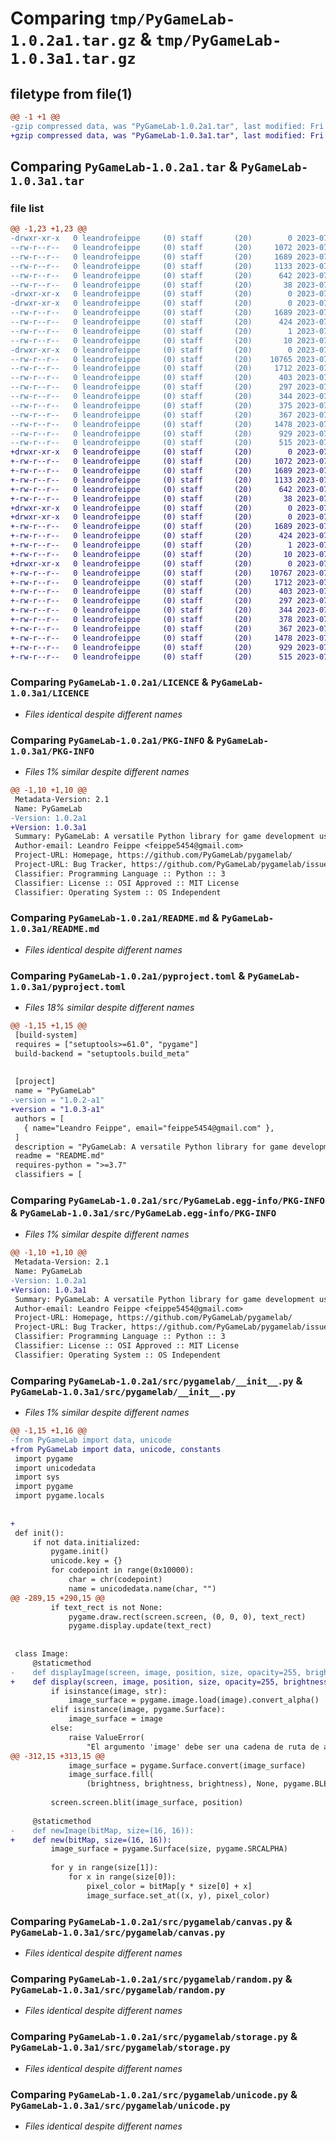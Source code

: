 # Comparing `tmp/PyGameLab-1.0.2a1.tar.gz` & `tmp/PyGameLab-1.0.3a1.tar.gz`

## filetype from file(1)

```diff
@@ -1 +1 @@
-gzip compressed data, was "PyGameLab-1.0.2a1.tar", last modified: Fri Jul 28 01:10:36 2023, max compression
+gzip compressed data, was "PyGameLab-1.0.3a1.tar", last modified: Fri Jul 28 16:02:12 2023, max compression
```

## Comparing `PyGameLab-1.0.2a1.tar` & `PyGameLab-1.0.3a1.tar`

### file list

```diff
@@ -1,23 +1,23 @@
-drwxr-xr-x   0 leandrofeippe     (0) staff       (20)        0 2023-07-28 01:10:36.000000 PyGameLab-1.0.2a1/
--rw-r--r--   0 leandrofeippe     (0) staff       (20)     1072 2023-07-16 20:03:01.000000 PyGameLab-1.0.2a1/LICENCE
--rw-r--r--   0 leandrofeippe     (0) staff       (20)     1689 2023-07-28 01:10:36.000000 PyGameLab-1.0.2a1/PKG-INFO
--rw-r--r--   0 leandrofeippe     (0) staff       (20)     1133 2023-07-25 19:47:09.000000 PyGameLab-1.0.2a1/README.md
--rw-r--r--   0 leandrofeippe     (0) staff       (20)      642 2023-07-28 00:53:07.000000 PyGameLab-1.0.2a1/pyproject.toml
--rw-r--r--   0 leandrofeippe     (0) staff       (20)       38 2023-07-28 01:10:36.000000 PyGameLab-1.0.2a1/setup.cfg
-drwxr-xr-x   0 leandrofeippe     (0) staff       (20)        0 2023-07-28 01:10:36.000000 PyGameLab-1.0.2a1/src/
-drwxr-xr-x   0 leandrofeippe     (0) staff       (20)        0 2023-07-28 01:10:36.000000 PyGameLab-1.0.2a1/src/PyGameLab.egg-info/
--rw-r--r--   0 leandrofeippe     (0) staff       (20)     1689 2023-07-28 01:10:36.000000 PyGameLab-1.0.2a1/src/PyGameLab.egg-info/PKG-INFO
--rw-r--r--   0 leandrofeippe     (0) staff       (20)      424 2023-07-28 01:10:36.000000 PyGameLab-1.0.2a1/src/PyGameLab.egg-info/SOURCES.txt
--rw-r--r--   0 leandrofeippe     (0) staff       (20)        1 2023-07-28 01:10:36.000000 PyGameLab-1.0.2a1/src/PyGameLab.egg-info/dependency_links.txt
--rw-r--r--   0 leandrofeippe     (0) staff       (20)       10 2023-07-28 01:10:36.000000 PyGameLab-1.0.2a1/src/PyGameLab.egg-info/top_level.txt
-drwxr-xr-x   0 leandrofeippe     (0) staff       (20)        0 2023-07-28 01:10:36.000000 PyGameLab-1.0.2a1/src/pygamelab/
--rw-r--r--   0 leandrofeippe     (0) staff       (20)    10765 2023-07-28 00:52:56.000000 PyGameLab-1.0.2a1/src/pygamelab/__init__.py
--rw-r--r--   0 leandrofeippe     (0) staff       (20)     1712 2023-07-25 21:20:34.000000 PyGameLab-1.0.2a1/src/pygamelab/canvas.py
--rw-r--r--   0 leandrofeippe     (0) staff       (20)      403 2023-07-25 20:38:18.000000 PyGameLab-1.0.2a1/src/pygamelab/colors.py
--rw-r--r--   0 leandrofeippe     (0) staff       (20)      297 2023-07-24 23:25:39.000000 PyGameLab-1.0.2a1/src/pygamelab/console.py
--rw-r--r--   0 leandrofeippe     (0) staff       (20)      344 2023-07-25 19:45:05.000000 PyGameLab-1.0.2a1/src/pygamelab/constants.py
--rw-r--r--   0 leandrofeippe     (0) staff       (20)      375 2023-07-28 00:17:19.000000 PyGameLab-1.0.2a1/src/pygamelab/data.py
--rw-r--r--   0 leandrofeippe     (0) staff       (20)      367 2023-07-25 20:56:51.000000 PyGameLab-1.0.2a1/src/pygamelab/date.py
--rw-r--r--   0 leandrofeippe     (0) staff       (20)     1478 2023-07-25 21:08:01.000000 PyGameLab-1.0.2a1/src/pygamelab/random.py
--rw-r--r--   0 leandrofeippe     (0) staff       (20)      929 2023-07-25 21:15:34.000000 PyGameLab-1.0.2a1/src/pygamelab/storage.py
--rw-r--r--   0 leandrofeippe     (0) staff       (20)      515 2023-07-25 21:00:14.000000 PyGameLab-1.0.2a1/src/pygamelab/unicode.py
+drwxr-xr-x   0 leandrofeippe     (0) staff       (20)        0 2023-07-28 16:02:12.000000 PyGameLab-1.0.3a1/
+-rw-r--r--   0 leandrofeippe     (0) staff       (20)     1072 2023-07-16 20:03:01.000000 PyGameLab-1.0.3a1/LICENCE
+-rw-r--r--   0 leandrofeippe     (0) staff       (20)     1689 2023-07-28 16:02:12.000000 PyGameLab-1.0.3a1/PKG-INFO
+-rw-r--r--   0 leandrofeippe     (0) staff       (20)     1133 2023-07-25 19:47:09.000000 PyGameLab-1.0.3a1/README.md
+-rw-r--r--   0 leandrofeippe     (0) staff       (20)      642 2023-07-28 16:01:58.000000 PyGameLab-1.0.3a1/pyproject.toml
+-rw-r--r--   0 leandrofeippe     (0) staff       (20)       38 2023-07-28 16:02:12.000000 PyGameLab-1.0.3a1/setup.cfg
+drwxr-xr-x   0 leandrofeippe     (0) staff       (20)        0 2023-07-28 16:02:12.000000 PyGameLab-1.0.3a1/src/
+drwxr-xr-x   0 leandrofeippe     (0) staff       (20)        0 2023-07-28 16:02:12.000000 PyGameLab-1.0.3a1/src/PyGameLab.egg-info/
+-rw-r--r--   0 leandrofeippe     (0) staff       (20)     1689 2023-07-28 16:02:12.000000 PyGameLab-1.0.3a1/src/PyGameLab.egg-info/PKG-INFO
+-rw-r--r--   0 leandrofeippe     (0) staff       (20)      424 2023-07-28 16:02:12.000000 PyGameLab-1.0.3a1/src/PyGameLab.egg-info/SOURCES.txt
+-rw-r--r--   0 leandrofeippe     (0) staff       (20)        1 2023-07-28 16:02:12.000000 PyGameLab-1.0.3a1/src/PyGameLab.egg-info/dependency_links.txt
+-rw-r--r--   0 leandrofeippe     (0) staff       (20)       10 2023-07-28 16:02:12.000000 PyGameLab-1.0.3a1/src/PyGameLab.egg-info/top_level.txt
+drwxr-xr-x   0 leandrofeippe     (0) staff       (20)        0 2023-07-28 16:02:12.000000 PyGameLab-1.0.3a1/src/pygamelab/
+-rw-r--r--   0 leandrofeippe     (0) staff       (20)    10767 2023-07-28 15:42:48.000000 PyGameLab-1.0.3a1/src/pygamelab/__init__.py
+-rw-r--r--   0 leandrofeippe     (0) staff       (20)     1712 2023-07-25 21:20:34.000000 PyGameLab-1.0.3a1/src/pygamelab/canvas.py
+-rw-r--r--   0 leandrofeippe     (0) staff       (20)      403 2023-07-25 20:38:18.000000 PyGameLab-1.0.3a1/src/pygamelab/colors.py
+-rw-r--r--   0 leandrofeippe     (0) staff       (20)      297 2023-07-24 23:25:39.000000 PyGameLab-1.0.3a1/src/pygamelab/console.py
+-rw-r--r--   0 leandrofeippe     (0) staff       (20)      344 2023-07-25 19:45:05.000000 PyGameLab-1.0.3a1/src/pygamelab/constants.py
+-rw-r--r--   0 leandrofeippe     (0) staff       (20)      378 2023-07-28 16:01:53.000000 PyGameLab-1.0.3a1/src/pygamelab/data.py
+-rw-r--r--   0 leandrofeippe     (0) staff       (20)      367 2023-07-25 20:56:51.000000 PyGameLab-1.0.3a1/src/pygamelab/date.py
+-rw-r--r--   0 leandrofeippe     (0) staff       (20)     1478 2023-07-25 21:08:01.000000 PyGameLab-1.0.3a1/src/pygamelab/random.py
+-rw-r--r--   0 leandrofeippe     (0) staff       (20)      929 2023-07-25 21:15:34.000000 PyGameLab-1.0.3a1/src/pygamelab/storage.py
+-rw-r--r--   0 leandrofeippe     (0) staff       (20)      515 2023-07-25 21:00:14.000000 PyGameLab-1.0.3a1/src/pygamelab/unicode.py
```

### Comparing `PyGameLab-1.0.2a1/LICENCE` & `PyGameLab-1.0.3a1/LICENCE`

 * *Files identical despite different names*

### Comparing `PyGameLab-1.0.2a1/PKG-INFO` & `PyGameLab-1.0.3a1/PKG-INFO`

 * *Files 1% similar despite different names*

```diff
@@ -1,10 +1,10 @@
 Metadata-Version: 2.1
 Name: PyGameLab
-Version: 1.0.2a1
+Version: 1.0.3a1
 Summary: PyGameLab: A versatile Python library for game development using Pygame.
 Author-email: Leandro Feippe <feippe5454@gmail.com>
 Project-URL: Homepage, https://github.com/PyGameLab/pygamelab/
 Project-URL: Bug Tracker, https://github.com/PyGameLab/pygamelab/issues
 Classifier: Programming Language :: Python :: 3
 Classifier: License :: OSI Approved :: MIT License
 Classifier: Operating System :: OS Independent
```

### Comparing `PyGameLab-1.0.2a1/README.md` & `PyGameLab-1.0.3a1/README.md`

 * *Files identical despite different names*

### Comparing `PyGameLab-1.0.2a1/pyproject.toml` & `PyGameLab-1.0.3a1/pyproject.toml`

 * *Files 18% similar despite different names*

```diff
@@ -1,15 +1,15 @@
 [build-system]
 requires = ["setuptools>=61.0", "pygame"]
 build-backend = "setuptools.build_meta"
 
 
 [project]
 name = "PyGameLab"
-version = "1.0.2-a1"
+version = "1.0.3-a1"
 authors = [
   { name="Leandro Feippe", email="feippe5454@gmail.com" },
 ]
 description = "PyGameLab: A versatile Python library for game development using Pygame."
 readme = "README.md"
 requires-python = ">=3.7"
 classifiers = [
```

### Comparing `PyGameLab-1.0.2a1/src/PyGameLab.egg-info/PKG-INFO` & `PyGameLab-1.0.3a1/src/PyGameLab.egg-info/PKG-INFO`

 * *Files 1% similar despite different names*

```diff
@@ -1,10 +1,10 @@
 Metadata-Version: 2.1
 Name: PyGameLab
-Version: 1.0.2a1
+Version: 1.0.3a1
 Summary: PyGameLab: A versatile Python library for game development using Pygame.
 Author-email: Leandro Feippe <feippe5454@gmail.com>
 Project-URL: Homepage, https://github.com/PyGameLab/pygamelab/
 Project-URL: Bug Tracker, https://github.com/PyGameLab/pygamelab/issues
 Classifier: Programming Language :: Python :: 3
 Classifier: License :: OSI Approved :: MIT License
 Classifier: Operating System :: OS Independent
```

### Comparing `PyGameLab-1.0.2a1/src/pygamelab/__init__.py` & `PyGameLab-1.0.3a1/src/pygamelab/__init__.py`

 * *Files 1% similar despite different names*

```diff
@@ -1,15 +1,16 @@
-from PyGameLab import data, unicode
+from PyGameLab import data, unicode, constants
 import pygame
 import unicodedata
 import sys
 import pygame
 import pygame.locals
 
 
+
 def init():
     if not data.initialized:
         pygame.init()
         unicode.key = {}
         for codepoint in range(0x10000):
             char = chr(codepoint)
             name = unicodedata.name(char, "")
@@ -289,15 +290,15 @@
         if text_rect is not None:
             pygame.draw.rect(screen.screen, (0, 0, 0), text_rect)
             pygame.display.update(text_rect)
 
 
 class Image:
     @staticmethod
-    def displayImage(screen, image, position, size, opacity=255, brightness=255):
+    def display(screen, image, position, size, opacity=255, brightness=255):
         if isinstance(image, str):
             image_surface = pygame.image.load(image).convert_alpha()
         elif isinstance(image, pygame.Surface):
             image_surface = image
         else:
             raise ValueError(
                 "El argumento 'image' debe ser una cadena de ruta de archivo o un objeto pygame.Surface.")
@@ -312,15 +313,15 @@
             image_surface = pygame.Surface.convert(image_surface)
             image_surface.fill(
                 (brightness, brightness, brightness), None, pygame.BLEND_RGB_MULT)
 
         screen.screen.blit(image_surface, position)
 
     @staticmethod
-    def newImage(bitMap, size=(16, 16)):
+    def new(bitMap, size=(16, 16)):
         image_surface = pygame.Surface(size, pygame.SRCALPHA)
 
         for y in range(size[1]):
             for x in range(size[0]):
                 pixel_color = bitMap[y * size[0] + x]
                 image_surface.set_at((x, y), pixel_color)
```

### Comparing `PyGameLab-1.0.2a1/src/pygamelab/canvas.py` & `PyGameLab-1.0.3a1/src/pygamelab/canvas.py`

 * *Files identical despite different names*

### Comparing `PyGameLab-1.0.2a1/src/pygamelab/random.py` & `PyGameLab-1.0.3a1/src/pygamelab/random.py`

 * *Files identical despite different names*

### Comparing `PyGameLab-1.0.2a1/src/pygamelab/storage.py` & `PyGameLab-1.0.3a1/src/pygamelab/storage.py`

 * *Files identical despite different names*

### Comparing `PyGameLab-1.0.2a1/src/pygamelab/unicode.py` & `PyGameLab-1.0.3a1/src/pygamelab/unicode.py`

 * *Files identical despite different names*


